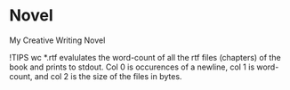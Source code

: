 # Novel
My Creative Writing Novel

!TIPS
	wc *.rtf	evalulates the word-count of all the rtf files
			(chapters) of the book and prints to stdout.
			Col 0 is occurences of a newline, col 1 is word-count,
			and col 2 is the size of the files in bytes.
